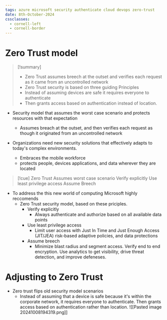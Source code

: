 ```yaml
---
tags: azure microsoft security authenticate cloud devops zero-trust
date: 8th-October-2024
cssclasses:
  - cornell-left
  - cornell-border
---
```


# Zero Trust model
>[!summary] 
>- Zero Trust assumes breech at the outset and verifies each request as it came from an uncontrolled network
>- Zero Trust security is based on three guiding Principles
>- Instead of assuming devices are safe it requires everyone to authenticate
>- Then grants access based on authentication instead of location.


- Security model that assumes the worst case scenario and protects resources with that expectation
	- Assumes breach at the outset, and then verifies each request as though it originated from an uncontrolled network

- Organizations need new security solutions that effectively adapts to today's complex environments.
	- Embraces the mobile workforce
	- protects people, devices applications, and data wherever they are located

>[!cue] Zero Trust
>Assumes worst case scenario
>Verify explicitly
>Use least privilege access
>Assume Breech
- To address the this new world of computing Microsoft highly reccomends
	- Zero Trust security model, based on these priciples.
		- Verify explicitly
			- Always authenticate and authorize based on all available data points
		- Use least privilege access
			- Limit user access with Just In Time and Just Enough Access (JIT/JEA) risk-based adaptive policies, and data protections
		- Assume breech
			- Minimize blast radius and segment access.  Verify end to end encryption. Use analytics to get visibility, drive threat detection, and improve defeneses.

# Adjusting to Zero Trust

- Zero trust flips old security model scenarios
	- Instead of assuming that a device is safe because it's within the corporate network, it requires everyone to authenticate.  Then grants access based on authentication rather than location.
![[Pasted image 20241008194319.png]]